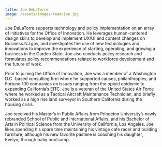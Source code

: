 ```yaml
---
title: Joe DeLaTorre
image: /assets/images/team/joe.jpg
---
```


Joe DeLaTorre supports technology and policy implementation on an array of initiatives for the Office of Innovation. He leverages human-centered design skills to develop and implement UX/UI and content changes on Business.NJ.gov, and investigates the use of new technologies and innovations to improve the experience of starting, operating, and growing a business in the Garden State. Joe also conducts policy research and formulates policy recommendations related to workforce development and the future of work.

Prior to joining the Office of Innovation, Joe was a member of a Washington D.C.-based consulting firm where he supported causes, philanthropies, and Fortune 100 companies on issues ranging from the opioid epidemic to expanding California’s EITC. Joe is a veteran of the United States Air Force where he worked as a Tactical Aircraft Maintenance Technician, and briefly worked as a high rise land surveyor in Southern California during the housing crisis.

Joe received his Master’s in Public Affairs from Princeton University’s newly rebranded School of Public and International Affairs, and his Bachelor of Arts in Political Science from the University of California, Los Angeles. Joe likes spending his spare time maintaining his vintage cafe racer and building furniture, although his new favorite pastime is coaching his daughter, Evelyn, through baby bootcamp.
